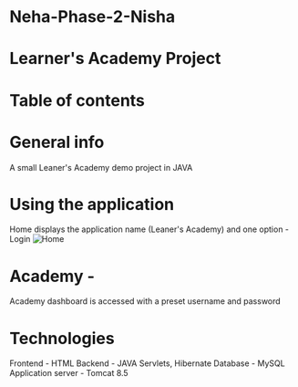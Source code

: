 # Neha-Phase-2-Nisha
# Learner's Academy Project
# Table of contents
# General info
A small Leaner's Academy demo project in JAVA
# Using the application
Home displays the application name (Leaner's Academy) and one option - Login
![Home](https://user-images.githubusercontent.com/79972148/115353972-c2e82880-a1d6-11eb-9002-3502d679953f.PNG)


# Academy -
Academy dashboard is accessed with a preset username and password

# Technologies
Frontend - HTML
Backend - JAVA Servlets, Hibernate
Database - MySQL
Application server - Tomcat 8.5

